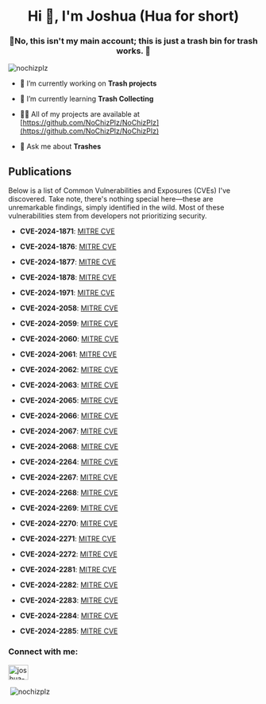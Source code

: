 <h1 align="center">Hi 👋, I'm Joshua (Hua for short)</h1>
<h3 align="center">🛑No, this isn't my main account; this is just a trash bin for trash works. 🚮</h3>

<p align="left"> <img src="https://komarev.com/ghpvc/?username=nochizplz&label=Profile%20views&color=0e75b6&style=flat" alt="nochizplz" /> </p>

- 🔭 I’m currently working on **Trash projects**

- 🌱 I’m currently learning **Trash Collecting**

- 👨‍💻 All of my projects are available at [https://github.com/NoChizPlz/NoChizPlz](https://github.com/NoChizPlz/NoChizPlz)

- 💬 Ask me about **Trashes**

## Publications

Below is a list of Common Vulnerabilities and Exposures (CVEs) I've discovered. Take note, there's nothing special here—these are unremarkable findings, simply identified in the wild. Most of these vulnerabilities stem from developers not prioritizing security.

- **CVE-2024-1871**: [MITRE CVE](https://cve.mitre.org/cgi-bin/cvename.cgi?name=CVE-2024-1871)

- **CVE-2024-1876**: [MITRE CVE](https://cve.mitre.org/cgi-bin/cvename.cgi?name=CVE-2024-1876)

- **CVE-2024-1877**: [MITRE CVE](https://cve.mitre.org/cgi-bin/cvename.cgi?name=2024-1877)

- **CVE-2024-1878**: [MITRE CVE](https://cve.mitre.org/cgi-bin/cvename.cgi?name=CVE-2024-1878)

- **CVE-2024-1971**: [MITRE CVE](https://cve.mitre.org/cgi-bin/cvename.cgi?name=CVE-2024-1971)

- **CVE-2024-2058**: [MITRE CVE](https://cve.mitre.org/cgi-bin/cvename.cgi?name=CVE-2024-2058)

- **CVE-2024-2059**: [MITRE CVE](https://cve.mitre.org/cgi-bin/cvename.cgi?name=CVE-2024-2059)

- **CVE-2024-2060**: [MITRE CVE](https://cve.mitre.org/cgi-bin/cvename.cgi?name=CVE-2024-2060)

- **CVE-2024-2061**: [MITRE CVE](https://cve.mitre.org/cgi-bin/cvename.cgi?name=CVE-2024-2061)

- **CVE-2024-2062**: [MITRE CVE](https://cve.mitre.org/cgi-bin/cvename.cgi?name=CVE-2024-2062)

- **CVE-2024-2063**: [MITRE CVE](https://cve.mitre.org/cgi-bin/cvename.cgi?name=CVE-2024-2063)

- **CVE-2024-2065**: [MITRE CVE](https://cve.mitre.org/cgi-bin/cvename.cgi?name=CVE-2024-2065)

- **CVE-2024-2066**: [MITRE CVE](https://cve.mitre.org/cgi-bin/cvename.cgi?name=CVE-2024-2066)

- **CVE-2024-2067**: [MITRE CVE](https://cve.mitre.org/cgi-bin/cvename.cgi?name=CVE-2024-2067)

- **CVE-2024-2068**: [MITRE CVE](https://cve.mitre.org/cgi-bin/cvename.cgi?name=CVE-2024-2068)

- **CVE-2024-2264**: [MITRE CVE](https://cve.mitre.org/cgi-bin/cvename.cgi?name=CVE-2024-2264)

- **CVE-2024-2267**: [MITRE CVE](https://cve.mitre.org/cgi-bin/cvename.cgi?name=CVE-2024-2267)

- **CVE-2024-2268**: [MITRE CVE](https://cve.mitre.org/cgi-bin/cvename.cgi?name=CVE-2024-2268)

- **CVE-2024-2269**: [MITRE CVE](https://cve.mitre.org/cgi-bin/cvename.cgi?name=CVE-2024-2269)

- **CVE-2024-2270**: [MITRE CVE](https://cve.mitre.org/cgi-bin/cvename.cgi?name=CVE-2024-2270)

- **CVE-2024-2271**: [MITRE CVE](https://cve.mitre.org/cgi-bin/cvename.cgi?name=CVE-2024-2271)

- **CVE-2024-2272**: [MITRE CVE](https://cve.mitre.org/cgi-bin/cvename.cgi?name=CVE-2024-2272)

- **CVE-2024-2281**: [MITRE CVE](https://cve.mitre.org/cgi-bin/cvename.cgi?name=CVE-2024-2281)

- **CVE-2024-2282**: [MITRE CVE](https://cve.mitre.org/cgi-bin/cvename.cgi?name=CVE-2024-2282)

- **CVE-2024-2283**: [MITRE CVE](https://cve.mitre.org/cgi-bin/cvename.cgi?name=CVE-2024-2283)

- **CVE-2024-2284**: [MITRE CVE](https://cve.mitre.org/cgi-bin/cvename.cgi?name=CVE-2024-2284)

- **CVE-2024-2285**: [MITRE CVE](https://cve.mitre.org/cgi-bin/cvename.cgi?name=CVE-2024-2285)


<h3 align="left">Connect with me:</h3>
<p align="left">
<a href="https://linkedin.com/in/joshua-lictan-992a40272" target="blank"><img align="center" src="https://raw.githubusercontent.com/rahuldkjain/github-profile-readme-generator/master/src/images/icons/Social/linked-in-alt.svg" alt="joshua-lictan-992a40272" height="30" width="40" /></a>
</p>

<p>&nbsp;<img align="center" src="https://github-readme-stats.vercel.app/api?username=nochizplz&show_icons=true&locale=en" alt="nochizplz" /></p>
